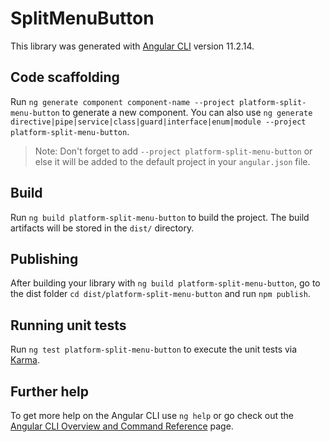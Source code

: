 # SplitMenuButton

This library was generated with [Angular CLI](https://github.com/angular/angular-cli) version 11.2.14.

## Code scaffolding

Run `ng generate component component-name --project platform-split-menu-button` to generate a new component. You can also use `ng generate directive|pipe|service|class|guard|interface|enum|module --project platform-split-menu-button`.
> Note: Don't forget to add `--project platform-split-menu-button` or else it will be added to the default project in your `angular.json` file. 

## Build

Run `ng build platform-split-menu-button` to build the project. The build artifacts will be stored in the `dist/` directory.

## Publishing

After building your library with `ng build platform-split-menu-button`, go to the dist folder `cd dist/platform-split-menu-button` and run `npm publish`.

## Running unit tests

Run `ng test platform-split-menu-button` to execute the unit tests via [Karma](https://karma-runner.github.io).

## Further help

To get more help on the Angular CLI use `ng help` or go check out the [Angular CLI Overview and Command Reference](https://angular.io/cli) page.

